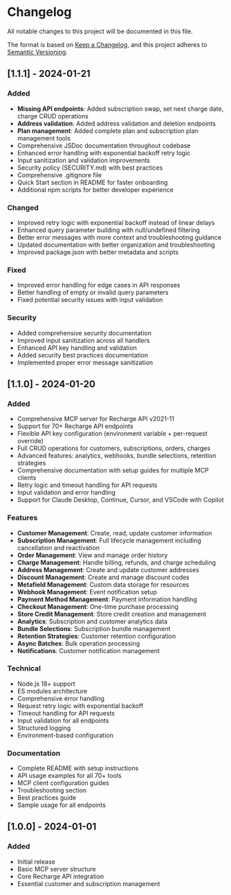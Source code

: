 # Changelog

All notable changes to this project will be documented in this file.

The format is based on [Keep a Changelog](https://keepachangelog.com/en/1.0.0/),
and this project adheres to [Semantic Versioning](https://semver.org/spec/v2.0.0.html).

## [1.1.1] - 2024-01-21

### Added
- **Missing API endpoints**: Added subscription swap, set next charge date, charge CRUD operations
- **Address validation**: Added address validation and deletion endpoints
- **Plan management**: Added complete plan and subscription plan management tools
- Comprehensive JSDoc documentation throughout codebase
- Enhanced error handling with exponential backoff retry logic
- Input sanitization and validation improvements
- Security policy (SECURITY.md) with best practices
- Comprehensive .gitignore file
- Quick Start section in README for faster onboarding
- Additional npm scripts for better developer experience

### Changed
- Improved retry logic with exponential backoff instead of linear delays
- Enhanced query parameter building with null/undefined filtering
- Better error messages with more context and troubleshooting guidance
- Updated documentation with better organization and troubleshooting
- Improved package.json with better metadata and scripts

### Fixed
- Improved error handling for edge cases in API responses
- Better handling of empty or invalid query parameters
- Fixed potential security issues with input validation

### Security
- Added comprehensive security documentation
- Improved input sanitization across all handlers
- Enhanced API key handling and validation
- Added security best practices documentation
- Implemented proper error message sanitization

## [1.1.0] - 2024-01-20

### Added
- Comprehensive MCP server for Recharge API v2021-11
- Support for 70+ Recharge API endpoints
- Flexible API key configuration (environment variable + per-request override)
- Full CRUD operations for customers, subscriptions, orders, charges
- Advanced features: analytics, webhooks, bundle selections, retention strategies
- Comprehensive documentation with setup guides for multiple MCP clients
- Retry logic and timeout handling for API requests
- Input validation and error handling
- Support for Claude Desktop, Continue, Cursor, and VSCode with Copilot

### Features
- **Customer Management**: Create, read, update customer information
- **Subscription Management**: Full lifecycle management including cancellation and reactivation
- **Order Management**: View and manage order history
- **Charge Management**: Handle billing, refunds, and charge scheduling
- **Address Management**: Create and update customer addresses
- **Discount Management**: Create and manage discount codes
- **Metafield Management**: Custom data storage for resources
- **Webhook Management**: Event notification setup
- **Payment Method Management**: Payment information handling
- **Checkout Management**: One-time purchase processing
- **Store Credit Management**: Store credit creation and management
- **Analytics**: Subscription and customer analytics data
- **Bundle Selections**: Subscription bundle management
- **Retention Strategies**: Customer retention configuration
- **Async Batches**: Bulk operation processing
- **Notifications**: Customer notification management

### Technical
- Node.js 18+ support
- ES modules architecture
- Comprehensive error handling
- Request retry logic with exponential backoff
- Timeout handling for API requests
- Input validation for all endpoints
- Structured logging
- Environment-based configuration

### Documentation
- Complete README with setup instructions
- API usage examples for all 70+ tools
- MCP client configuration guides
- Troubleshooting section
- Best practices guide
- Sample usage for all endpoints

## [1.0.0] - 2024-01-01

### Added
- Initial release
- Basic MCP server structure
- Core Recharge API integration
- Essential customer and subscription management